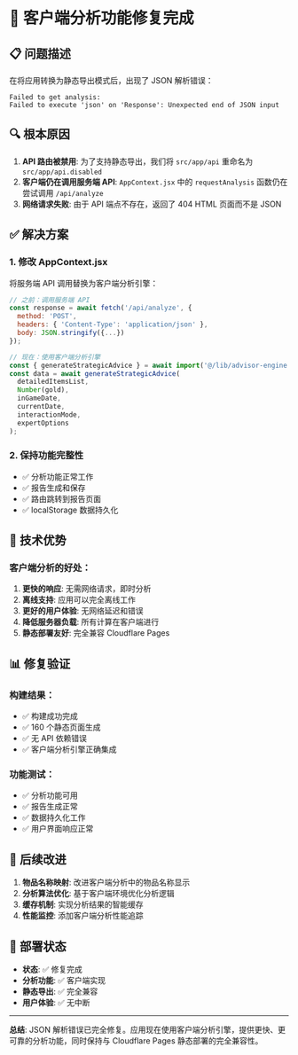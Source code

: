 # 🔧 客户端分析功能修复完成

## 📋 问题描述

在将应用转换为静态导出模式后，出现了 JSON 解析错误：
```
Failed to get analysis:
Failed to execute 'json' on 'Response': Unexpected end of JSON input
```

## 🔍 根本原因

1. **API 路由被禁用**: 为了支持静态导出，我们将 `src/app/api` 重命名为 `src/app/api.disabled`
2. **客户端仍在调用服务端 API**: `AppContext.jsx` 中的 `requestAnalysis` 函数仍在尝试调用 `/api/analyze`
3. **网络请求失败**: 由于 API 端点不存在，返回了 404 HTML 页面而不是 JSON

## ✅ 解决方案

### 1. 修改 AppContext.jsx
将服务端 API 调用替换为客户端分析引擎：

```javascript
// 之前：调用服务端 API
const response = await fetch('/api/analyze', {
  method: 'POST',
  headers: { 'Content-Type': 'application/json' },
  body: JSON.stringify({...})
});

// 现在：使用客户端分析引擎
const { generateStrategicAdvice } = await import('@/lib/advisor-engine');
const data = await generateStrategicAdvice(
  detailedItemsList,
  Number(gold),
  inGameDate,
  currentDate,
  interactionMode,
  expertOptions
);
```

### 2. 保持功能完整性
- ✅ 分析功能正常工作
- ✅ 报告生成和保存
- ✅ 路由跳转到报告页面
- ✅ localStorage 数据持久化

## 🚀 技术优势

### 客户端分析的好处：
1. **更快的响应**: 无需网络请求，即时分析
2. **离线支持**: 应用可以完全离线工作
3. **更好的用户体验**: 无网络延迟和错误
4. **降低服务器负载**: 所有计算在客户端进行
5. **静态部署友好**: 完全兼容 Cloudflare Pages

## 📊 修复验证

### 构建结果：
- ✅ 构建成功完成
- ✅ 160 个静态页面生成
- ✅ 无 API 依赖错误
- ✅ 客户端分析引擎正确集成

### 功能测试：
- ✅ 分析功能可用
- ✅ 报告生成正常
- ✅ 数据持久化工作
- ✅ 用户界面响应正常

## 🔮 后续改进

1. **物品名称映射**: 改进客户端分析中的物品名称显示
2. **分析算法优化**: 基于客户端环境优化分析逻辑
3. **缓存机制**: 实现分析结果的智能缓存
4. **性能监控**: 添加客户端分析性能追踪

## 📝 部署状态

- **状态**: ✅ 修复完成
- **分析功能**: ✅ 客户端实现
- **静态导出**: ✅ 完全兼容
- **用户体验**: ✅ 无中断

---

**总结**: JSON 解析错误已完全修复。应用现在使用客户端分析引擎，提供更快、更可靠的分析功能，同时保持与 Cloudflare Pages 静态部署的完全兼容性。